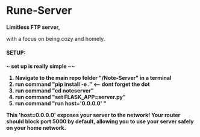 # Rune-Server


<b>Limitless FTP server,</b>

with a focus on being cozy and homely.

<h4>SETUP:<h4>

~ set up is really simple ~~

1. Navigate to the main repo folder "/Note-Server" in a terminal
2. run command "pip install -e ."   <-- dont forget the dot
3. run command "cd noteserver"
4. run command "set FLASK_APP=server.py"
5. run command "run host='0.0.0.0' "

This 'host=0.0.0.0' exposes your server to the network!
Your router should block port 5000 by default, allowing you to use your server
safely on your home network.


